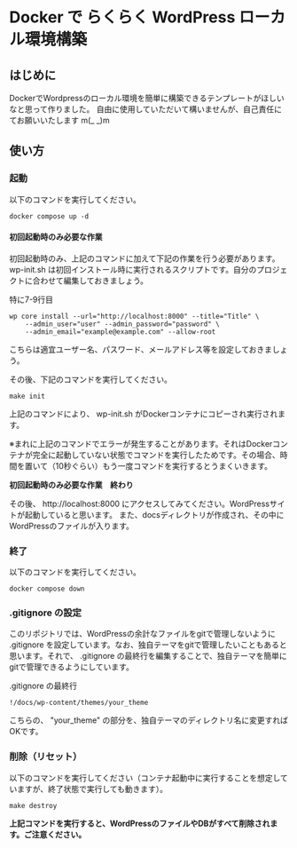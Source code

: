 # Docker で らくらく WordPress ローカル環境構築
## はじめに
DockerでWordpressのローカル環境を簡単に構築できるテンプレートがほしいなと思って作りました。
自由に使用していただいて構いませんが、自己責任にてお願いいたします m(_ _)m

## 使い方
### 起動
以下のコマンドを実行してください。

`docker compose up -d`

#### 初回起動時のみ必要な作業

初回起動時のみ、上記のコマンドに加えて下記の作業を行う必要があります。
wp-init.sh は初回インストール時に実行されるスクリプトです。自分のプロジェクトに合わせて編集しておきましょう。

特に7-9行目
```
wp core install --url="http://localhost:8000" --title="Title" \
	--admin_user="user" --admin_password="password" \
	--admin_email="example@example.com" --allow-root
```
こちらは適宜ユーザー名、パスワード、メールアドレス等を設定しておきましょう。

その後、下記のコマンドを実行してください。

`make init`

上記のコマンドにより、 wp-init.sh がDockerコンテナにコピーされ実行されます。

※まれに上記のコマンドでエラーが発生することがあります。それはDockerコンテナが完全に起動していない状態でコマンドを実行したためです。その場合、時間を置いて（10秒ぐらい）もう一度コマンドを実行するとうまくいきます。

**初回起動時のみ必要な作業　終わり**

その後、 http://localhost:8000 にアクセスしてみてください。WordPressサイトが起動していると思います。
また、docsディレクトリが作成され、その中にWordPressのファイルが入ります。

### 終了
以下のコマンドを実行してください。

`docker compose down`

### .gitignore の設定

このリポジトリでは、WordPressの余計なファイルをgitで管理しないように .gitignore を設定しています。なお、独自テーマをgitで管理したいこともあると思います。それで、 .gitignore の最終行を編集することで、独自テーマを簡単にgitで管理できるようにしています。

.gitignore の最終行

`!/docs/wp-content/themes/your_theme`

こちらの、 "your_theme" の部分を、独自テーマのディレクトリ名に変更すればOKです。

### 削除（リセット）
以下のコマンドを実行してください（コンテナ起動中に実行することを想定していますが、終了状態で実行しても動きます）。

`make destroy`

**上記コマンドを実行すると、WordPressのファイルやDBがすべて削除されます。ご注意ください。**
